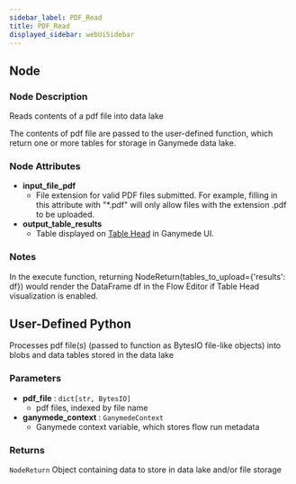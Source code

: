 ```yaml
---
sidebar_label: PDF_Read
title: PDF_Read
displayed_sidebar: webUiSidebar
---
```


## Node

### Node Description

Reads contents of a pdf file into data lake

The contents of pdf file are passed to the user-defined function, which
return one or more tables for storage in Ganymede data lake.

### Node Attributes

- **input_file_pdf**
  - File extension for valid PDF files submitted.  For example, filling in this attribute with "*.pdf" will only allow files with the extension .pdf to be uploaded.
- **output_table_results**
  - Table displayed on [Table Head](https://docs.ganymede.bio/app/intro/Concepts#table-head) in Ganymede UI.

### Notes

In the execute function, returning NodeReturn(tables_to_upload=\{'results': df\}) would render the DataFrame df in the Flow Editor if Table Head visualization is enabled.

## User-Defined Python

Processes pdf file(s) (passed to function as BytesIO file-like objects) into blobs and
data tables stored in the data lake

### Parameters

- **pdf_file** : `dict[str, BytesIO]`
    - pdf files, indexed by file name
- **ganymede_context** : `GanymedeContext`
    - Ganymede context variable, which stores flow run metadata

### Returns

`NodeReturn`
Object containing data to store in data lake and/or file storage